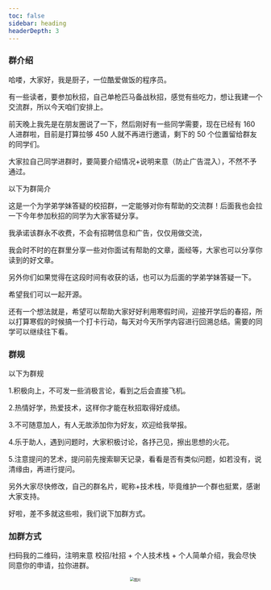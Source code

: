 ```yaml
---
toc: false
sidebar: heading
headerDepth: 3
---
```



### 群介绍

哈喽，大家好，我是厨子，一位酷爱做饭的程序员。

有一些读者，要参加秋招，自己单枪匹马备战秋招，感觉有些吃力，想让我建一个交流群，所以今天咱们安排上。

前天晚上我先是在朋友圈说了一下，然后刚好有一些同学需要，现在已经有 160 人进群啦，目前是打算拉够 450 人就不再进行邀请，剩下的 50 个位置留给群友的同学们。

大家拉自己同学进群时，要简要介绍情况+说明来意（防止广告混入），不然不予通过。

以下为群简介

这是一个为学弟学妹答疑的校招群，一定能够对你有帮助的交流群！后面我也会拉一下今年参加秋招的同学为大家答疑分享。

我承诺该群永不收费，不会有招聘信息和广告，仅仅用做交流，

我会时不时的在群里分享一些对你面试有帮助的文章，面经等，大家也可以分享你读到的好文章。

另外你们如果觉得在这段时间有收获的话，也可以为后面的学弟学妹答疑一下。

希望我们可以一起开源。



还有一个想法就是，希望可以帮助大家好好利用寒假时间，迎接开学后的春招，所以打算寒假的时候搞一个打卡行动，每天对今天所学内容进行回溯总结。需要的同学可以继续往下看。

### 群规

以下为群规

1.积极向上，不可发一些消极言论，看到之后会直接飞机。

2.热情好学，热爱技术，这样你才能在秋招取得好成绩。

3.不可随意加人，有人无故添加你为好友，欢迎给我举报。

4.乐于助人，遇到问题时，大家积极讨论，各抒己见，擦出思想的火花。

5.注意提问的艺术，提问前先搜索聊天记录，看看是否有类似问题，如若没有，说清缘由，再进行提问。

另外大家尽快修改，自己的群名片，昵称+技术栈，毕竟维护一个群也挺累，感谢大家支持。

好啦，差不多就这些啦，我们说下加群方式。

### 加群方式

扫码我的二维码，注明来意 校招/社招 + 个人技术栈 + 个人简单介绍，我会尽快同意你的申请，拉你进群。

<div style="display: flex; justify-content: center; align-items: center;">
  <img src="https://chengxuchu-1301103198.cos.ap-beijing.myqcloud.com/Photo/202305052137794.png" alt="图片" style="zoom: 50%;" />
</div>



